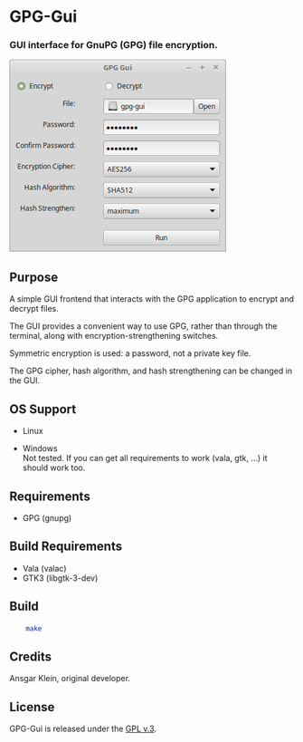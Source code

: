 
# GPG-Gui

### GUI interface for GnuPG (GPG) file encryption.

![example image](misc/gpg-gui.png)


## Purpose

A simple GUI frontend that interacts with the GPG application to encrypt and
decrypt files.

The GUI provides a convenient way to use GPG, rather than through the terminal,
along with encryption-strengthening switches.

Symmetric encryption is used: a password, not a private key file.

The GPG cipher, hash algorithm, and hash strengthening can be changed in the GUI.


## OS Support

+ Linux

+ Windows  
  Not tested. If you can get all requirements to work (vala, gtk, ...)
  it should work too.


## Requirements

+ GPG (gnupg)


## Build Requirements

+ Vala (valac)
+ GTK3 (libgtk-3-dev)


## Build

```bash
    make
```


## Credits

Ansgar Klein, original developer.


## License

GPG-Gui is released under the [GPL v.3](https://www.gnu.org/licenses/gpl-3.0.html).
